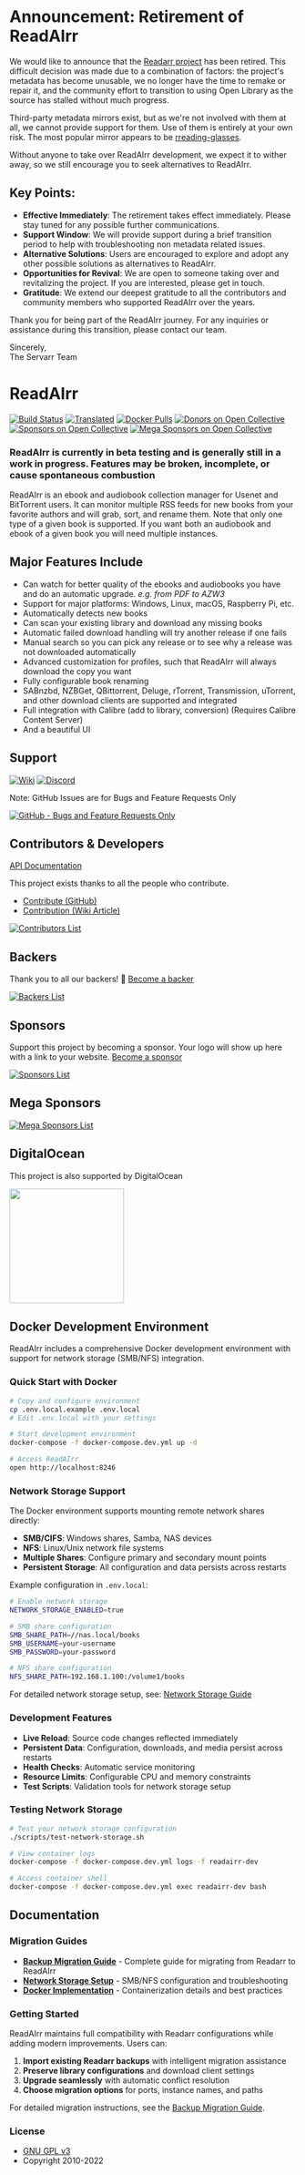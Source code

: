 # Announcement: Retirement of ReadAIrr

We would like to announce that the [Readarr project](<https://github.com/Readarr/Readarr>) has been retired. This difficult decision was made due to a combination of factors: the project's metadata has become unusable, we no longer have the time to remake or repair it, and the community effort to transition to using Open Library as the source has stalled without much progress.

Third-party metadata mirrors exist, but as we're not involved with them at all, we cannot provide support for them. Use of them is entirely at your own risk. The most popular mirror appears to be [rreading-glasses](<https://github.com/blampe/rreading-glasses>).

Without anyone to take over ReadAIrr development, we expect it to wither away, so we still encourage you to seek alternatives to ReadAIrr.

## Key Points:
- **Effective Immediately**: The retirement takes effect immediately. Please stay tuned for any possible further communications.
- **Support Window**: We will provide support during a brief transition period to help with troubleshooting non metadata related issues.
- **Alternative Solutions**: Users are encouraged to explore and adopt any other possible solutions as alternatives to ReadAIrr.
- **Opportunities for Revival**: We are open to someone taking over and revitalizing the project. If you are interested, please get in touch.
- **Gratitude**: We extend our deepest gratitude to all the contributors and community members who supported ReadAIrr over the years.

Thank you for being part of the ReadAIrr journey. For any inquiries or assistance during this transition, please contact our team.

Sincerely,  
The Servarr Team

# ReadAIrr

[![Build Status](https://dev.azure.com/Readarr/Readarr/_apis/build/status/Readarr.Readarr?branchName=develop)](https://dev.azure.com/Readarr/Readarr/_build/latest?definitionId=1&branchName=develop)
[![Translated](https://translate.servarr.com/widgets/servarr/-/readarr/svg-badge.svg)](https://translate.servarr.com/engage/readarr/?utm_source=widget)
[![Docker Pulls](https://img.shields.io/docker/pulls/hotio/readarr)](https://wiki.servarr.com/readarr/installation#docker)
[![Donors on Open Collective](https://opencollective.com/Readarr/backers/badge.svg)](#backers)
[![Sponsors on Open Collective](https://opencollective.com/Readarr/sponsors/badge.svg)](#sponsors)
[![Mega Sponsors on Open Collective](https://opencollective.com/Readarr/megasponsors/badge.svg)](#mega-sponsors)

### ReadAIrr is currently in beta testing and is generally still in a work in progress. Features may be broken, incomplete, or cause spontaneous combustion

ReadAIrr is an ebook and audiobook collection manager for Usenet and BitTorrent users. It can monitor multiple RSS feeds for new books from your favorite authors and will grab, sort, and rename them.
Note that only one type of a given book is supported. If you want both an audiobook and ebook of a given book you will need multiple instances.

## Major Features Include

* Can watch for better quality of the ebooks and audiobooks you have and do an automatic upgrade. *e.g. from PDF to AZW3*
* Support for major platforms: Windows, Linux, macOS, Raspberry Pi, etc.
* Automatically detects new books
* Can scan your existing library and download any missing books
* Automatic failed download handling will try another release if one fails
* Manual search so you can pick any release or to see why a release was not downloaded automatically
* Advanced customization for profiles, such that ReadAIrr will always download the copy you want
* Fully configurable book renaming
* SABnzbd, NZBGet, QBittorrent, Deluge, rTorrent, Transmission, uTorrent, and other download clients are supported and integrated
* Full integration with Calibre (add to library, conversion) (Requires Calibre Content Server)
* And a beautiful UI

## Support

[![Wiki](https://img.shields.io/badge/servarr-wiki-181717.svg?maxAge=60)](https://wiki.servarr.com/readarr)
[![Discord](https://img.shields.io/badge/discord-chat-7289DA.svg?maxAge=60)](https://readarr.com/discord)

Note: GitHub Issues are for Bugs and Feature Requests Only

[![GitHub - Bugs and Feature Requests Only](https://img.shields.io/badge/github-issues-red.svg?maxAge=60)](https://github.com/Readarr/Readarr/issues)

## Contributors & Developers

[API Documentation](https://readarr.com/docs/api/)

This project exists thanks to all the people who contribute.
- [Contribute (GitHub)](CONTRIBUTING.md)
- [Contribution (Wiki Article)](https://wiki.servarr.com/readarr/contributing)

[![Contributors List](https://opencollective.com/Readarr/contributors.svg?width=890&button=false)](https://github.com/Readarr/Readarr/graphs/contributors)

## Backers

Thank you to all our backers! 🙏 [Become a backer](https://opencollective.com/Readarr#backer)

[![Backers List](https://opencollective.com/Readarr/backers.svg?width=890)](https://opencollective.com/Readarr#backer)

## Sponsors

Support this project by becoming a sponsor. Your logo will show up here with a link to your website. [Become a sponsor](https://opencollective.com/readarr#sponsor)

[![Sponsors List](https://opencollective.com/Readarr/sponsors.svg?width=890)](https://opencollective.com/readarr#sponsor)

## Mega Sponsors

[![Mega Sponsors List](https://opencollective.com/Readarr/tiers/mega-sponsor.svg?width=890)](https://opencollective.com/readarr#mega-sponsor)

## DigitalOcean

This project is also supported by DigitalOcean
<p>
  <a href="https://www.digitalocean.com/">
    <img src="https://opensource.nyc3.cdn.digitaloceanspaces.com/attribution/assets/SVG/DO_Logo_horizontal_blue.svg" width="201px">
  </a>
</p>

## Docker Development Environment

ReadAIrr includes a comprehensive Docker development environment with support for network storage (SMB/NFS) integration.

### Quick Start with Docker

```bash
# Copy and configure environment
cp .env.local.example .env.local
# Edit .env.local with your settings

# Start development environment
docker-compose -f docker-compose.dev.yml up -d

# Access ReadAIrr
open http://localhost:8246
```

### Network Storage Support

The Docker environment supports mounting remote network shares directly:

- **SMB/CIFS**: Windows shares, Samba, NAS devices
- **NFS**: Linux/Unix network file systems
- **Multiple Shares**: Configure primary and secondary mount points
- **Persistent Storage**: All configuration and data persists across restarts

Example configuration in `.env.local`:
```bash
# Enable network storage
NETWORK_STORAGE_ENABLED=true

# SMB share configuration
SMB_SHARE_PATH=//nas.local/books
SMB_USERNAME=your-username
SMB_PASSWORD=your-password

# NFS share configuration  
NFS_SHARE_PATH=192.168.1.100:/volume1/books
```

For detailed network storage setup, see: [Network Storage Guide](docs/NETWORK_STORAGE.md)

### Development Features

- **Live Reload**: Source code changes reflected immediately
- **Persistent Data**: Configuration, downloads, and media persist across restarts
- **Health Checks**: Automatic service monitoring
- **Resource Limits**: Configurable CPU and memory constraints
- **Test Scripts**: Validation tools for network storage setup

### Testing Network Storage

```bash
# Test your network storage configuration
./scripts/test-network-storage.sh

# View container logs
docker-compose -f docker-compose.dev.yml logs -f readairr-dev

# Access container shell
docker-compose -f docker-compose.dev.yml exec readairr-dev bash
```

## Documentation

### Migration Guides
- **[Backup Migration Guide](docs/BACKUP_MIGRATION.md)** - Complete guide for migrating from Readarr to ReadAIrr
- **[Network Storage Setup](docs/NETWORK_STORAGE.md)** - SMB/NFS configuration and troubleshooting
- **[Docker Implementation](docs/DOCKER_IMPLEMENTATION_SUMMARY.md)** - Containerization details and best practices

### Getting Started
ReadAIrr maintains full compatibility with Readarr configurations while adding modern improvements. Users can:

1. **Import existing Readarr backups** with intelligent migration assistance
2. **Preserve library configurations** and download client settings  
3. **Upgrade seamlessly** with automatic conflict resolution
4. **Choose migration options** for ports, instance names, and paths

For detailed migration instructions, see the [Backup Migration Guide](docs/BACKUP_MIGRATION.md).

### License

* [GNU GPL v3](http://www.gnu.org/licenses/gpl.html)
* Copyright 2010-2022
